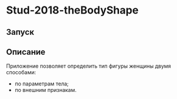 # Stud-2018-theBodyShape

Запуск
-----------------------------------

Описание
-----------------------------------
Приложение позволяет определить тип фигуры женщины двумя способами: 
* по параметрам тела;
* по внешним признакам.
